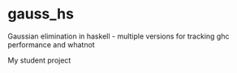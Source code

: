 # gauss_hs
Gaussian elimination in haskell - multiple versions for tracking ghc performance and whatnot

My student project
